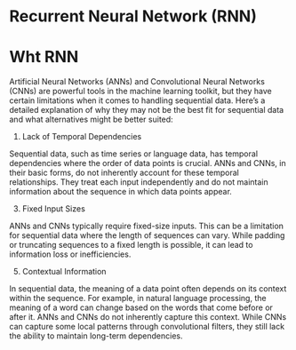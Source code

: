 # Recurrent Neural Network (RNN)

# Wht RNN

Artificial Neural Networks (ANNs) and Convolutional Neural Networks (CNNs) are powerful tools in the machine learning toolkit, but they have certain limitations when it comes to handling sequential data. Here’s a detailed explanation of why they may not be the best fit for sequential data and what alternatives might be better suited:

1. Lack of Temporal Dependencies

   
Sequential data, such as time series or language data, has temporal dependencies where the order of data points is crucial. ANNs and CNNs, in their basic forms, do not inherently account for these temporal relationships. They treat each input independently and do not maintain information about the sequence in which data points appear.

3. Fixed Input Sizes

   
ANNs and CNNs typically require fixed-size inputs. This can be a limitation for sequential data where the length of sequences can vary. While padding or truncating sequences to a fixed length is possible, it can lead to information loss or inefficiencies.

5. Contextual Information

   
In sequential data, the meaning of a data point often depends on its context within the sequence. For example, in natural language processing, the meaning of a word can change based on the words that come before or after it. ANNs and CNNs do not inherently capture this context. While CNNs can capture some local patterns through convolutional filters, they still lack the ability to maintain long-term dependencies.

